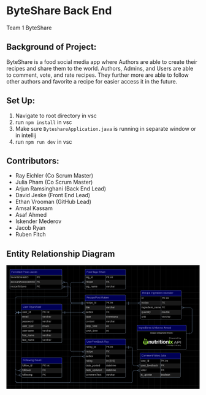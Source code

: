 # ByteShare Back End
Team 1 ByteShare

## Background of Project:
ByteShare is a food social media app where Authors are able to create their recipes and share them to the world. Authors, Admins, and Users are able to comment, vote, and rate recipes. They further more are able to follow other authors and favorite a recipe for easier access it in the future.

## Set Up:
1. Navigate to root directory in vsc
2. run ```npm install``` in vsc
3. Make sure `ByteshareApplication.java` is running in separate window or in intellij
4. run ```npm run dev``` in vsc

## Contributors:
- Ray Eichler (Co Scrum Master)
- Julia Pham (Co Scrum Master)
- Arjun Ramsinghani (Back End Lead)
- David Jeske (Front End Lead)
- Ethan Vrooman (GitHub Lead)
- Amsal Kassam
- Asaf Ahmed
- Iskender Mederov
- Jacob Ryan
- Ruben Fitch

## Entity Relationship Diagram
![ERD](BSERDdarkmode.png "ERD")